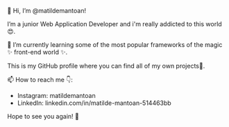 👋 Hi, I’m @matildemantoan!

I’m a junior Web Application Developer and i'm really addicted to this world 😍.

🌱 I’m currently learning some of the most popular frameworks of the magic ✨ front-end world ✨.

This is my GitHub profile where you can find all of my own projects🤠.

📫 How to reach me 👇:
- Instagram: matildemantoan 
- LinkedIn: linkedin.com/in/matilde-mantoan-514463bb 

Hope to see you again! 🤠
